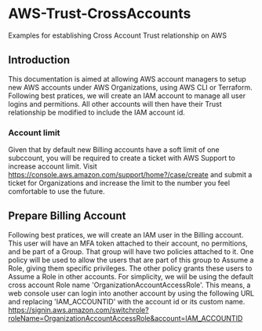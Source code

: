 # AWS-Trust-CrossAccounts

Examples for establishing Cross Account Trust relationship on AWS


## Introduction

This documentation is aimed at allowing AWS account managers to setup new AWS accounts under AWS Organizations, using AWS CLI or Terraform.
Following best pratices, we will create an IAM account to manage all user logins and permitions.
All other accounts will then have their Trust relationship be modified to include the IAM account id. 


### Account limit

Given that by default new Billing accounts have a soft limit of one subccount, you will be required to create a ticket with AWS Support to increase account limit.
Visit https://console.aws.amazon.com/support/home?/case/create and submit a ticket for Organizations and increase the limit to the number you feel comfortable to use the future.


## Prepare Billing Account

Following best pratices, we will create an IAM user in the  Billing account. This user will have an MFA token attached to their account, no permitions, and be part of a Group.
That group will have two policies attached to it.
One policy will be used to allow the users that are part of this group to Assume a Role, giving them specific privileges.
The other policy grants these users to Assume a Role in other accounts.
For simplicity, we wiil be using the default cross account Role name 'OrganizationAccountAccessRole'.
This means, a web console user can login into another account by using the following URL and replacing 'IAM_ACCOUNTID' with the account id or its custom name. 
https://signin.aws.amazon.com/switchrole?roleName=OrganizationAccountAccessRole&account=IAM_ACCOUNTID